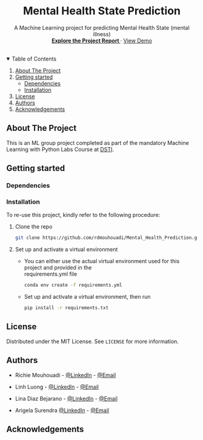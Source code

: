 <br />
<p align="center">
  <a href="https://github.com/rdmouhouadi/Mental_Health_State_Prediction">
  </a>

<h1 align="center">Mental Health State Prediction</h1>

<p align="center">
    A Machine Learning project for predicting Mental Health State (mental illness)
    <br />
    <a href="https://github.com/rdmouhouadi/Mental_Health_Prediction"><strong>Explore the Project Report </strong></a> 
    ·
  <!-- will change the href=... to a link to the demo video-->
    <a href="https://github.com/rdmouhouadi/Mental_Health_Prediction">View Demo</a>
    <br />
    <br />
    </p>
</p>


<!-- TABLE OF CONTENTS -->
<details open="open">
  <summary>Table of Contents</summary>
  <ol>
    <li>
      <a href="#about-the-project">About The Project</a>
      <ul>
      </ul>
    </li>
    <li>
      <a href="#getting-started">Getting started</a>
      <ul>
        <li><a href="#dependencies">Dependencies</a></li>
        <li><a href="#installation">Installation</a></li>
      </ul>
    </li>
    <li><a href="#license">License</a></li>
    <li><a href="#authors">Authors</a></li>
    <li><a href="#acknowledgements">Acknowledgements</a></li>
  </ol>
</details>

## **About The Project**

This is an ML group project completed as part of the mandatory Machine Learning with Python Labs Course at [DSTI](https://dsti.school/).

## **Getting started**

### **Dependencies**
### **Installation**
To re-use this project, kindly refer to the following procedure:
1. Clone the repo
   ```sh
   git clone https://github.com/rdmouhouadi/Mental_Health_Prediction.git
   ```
2. Set up and activate a virtual environment
   
   * You can either use the actual virtual environment used for this project and provided in the       
      requirements.yml file
      ```sh
      conda env create -f requirements.yml
      ```

   * Set up and activate a virtual environment, then run
      ```sh
      pip install -r requirements.txt
      ```
## **License**
Distributed under the MIT License. See `LICENSE` for more information.
## **Authors**
* Richie Mouhouadi - [@LinkedIn](www.linkedin.com/in/richie-mouhouadi) - [@Email](richie.mouhouadi@edu.dsti.institute)

* Linh Luong - [@LinkedIn](www.linkedin.com/in/linh-luong-69b651250) - [@Email](linh.luong@edu.dsti.institute)

* Lina Diaz Bejarano - [@LinkedIn](linkedin.com/in/lina-marcela-diaz-bejarano-0b71705a) - [@Email](lina-marcela.diaz-bejarano@edu.dsti.institute)

* Arigela Surendra [@LinkedIn](linkedin.com/in/arigela-surendra-564abb367) - [@Email](surendra.arigela@edu.dsti.institute)
## **Acknowledgements**
